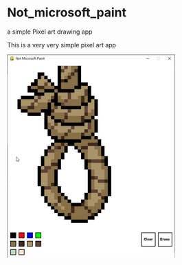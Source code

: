 # Not_microsoft_paint
a simple Pixel art drawing app

This is a very very simple pixel art app 


![A screenshot of the app](https://github.com/Taggu1/Not_microsoft_paint/blob/main/python_fjmDHI7JJN.png)
